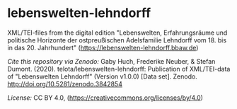 # lebenswelten-lehndorff

XML/TEI-files from the digital edition "Lebenswelten, Erfahrungsräume und politische Horizonte der ostpreußischen Adelsfamilie Lehndorff vom 18. bis in das 20. Jahrhundert" (https://lebenswelten-lehndorff.bbaw.de)

*Cite this repository via Zenodo:* 
Gaby Huch, Frederike Neuber, & Stefan Dumont. (2020). telota/lebenswelten-lehndorff: Publication of XML/TEI-data of "Lebenswelten Lehndorff" (Version v1.0.0) [Data set]. Zenodo. http://doi.org/10.5281/zenodo.3842854

*License:*
CC BY 4.0, (https://creativecommons.org/licenses/by/4.0)


